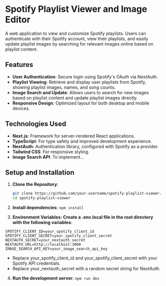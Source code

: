 # Spotify Playlist Viewer and Image Editor

A web application to view and customize Spotify playlists. Users can authenticate with their Spotify account, view their playlists, and easily update playlist images by searching for relevant images online based on playlist content.

## Features

- **User Authentication**: Secure login using Spotify's OAuth via NextAuth.
- **Playlist Viewing**: Retrieve and display user playlists from Spotify, showing playlist images, names, and song counts.
- **Image Search and Update**: Allows users to search for new images based on playlist content and update playlist images directly.
- **Responsive Design**: Optimized layout for both desktop and mobile devices.

## Technologies Used

- **Next.js**: Framework for server-rendered React applications.
- **TypeScript**: For type safety and improved development experience.
- **NextAuth**: Authentication library, configured with Spotify as a provider.
- **Tailwind CSS**: For responsive styling.
- **Image Search API**: To implement...

## Setup and Installation

1. **Clone the Repository**:
   ```bash
   git clone https://github.com/your-username/spotify-playlist-viewer.git
   cd spotify-playlist-viewer

2. **Install dependencies**:
`npm install`

3. **Environment Variables: Create a .env.local file in the root directory with the following variables**:

```
SPOTIFY_CLIENT_ID=your_spotify_client_id
SPOTIFY_CLIENT_SECRET=your_spotify_client_secret
NEXTAUTH_SECRET=your_nextauth_secret
NEXTAUTH_URL=http://localhost:3000
IMAGE_SEARCH_API_KEY=your_image_search_api_key

```
 - Replace your_spotify_client_id and your_spotify_client_secret with your Spotify API credentials.
 - Replace your_nextauth_secret with a random secret string for NextAuth.


4. **Run the development server**:
`npm run dev`
